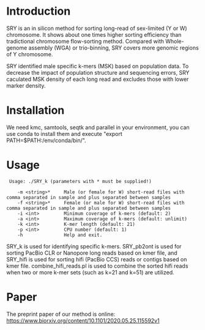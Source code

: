 # Introduction
SRY is an in silicon method for sorting long-read of sex-limited (Y or W) chromosome. It shows about one times higher
sorting efficiency than tradictional chromosome flow-sorting method. Compared with Whole-genome assembly (WGA) or trio-binning, SRY
covers more genomic regions  of Y chromosome.

SRY identified male specific k-mers (MSK) based on population data. To decrease the impact of population structure and sequencing errors, SRY caculated MSK density of each long read and excludes those with lower marker density.

# Installation
We need kmc, samtools, seqtk and parallel in your environment, you can use conda to install them and execute "export PATH=$PATH:/env/conda/bin/".

# Usage
     Usage: ./SRY_k (parameters with * must be supplied!)
     
        -m <string>*     Male (or female for W) short-read files with comma separated in sample and plus separated between samples
        -f <string>*     Female (or male for W) short-read files with comma separated in sample and plus separated between samples
        -i <int>         Minimum coverage of k-mers (default: 2)
        -a <int>         Maximum coverage of k-mers (default: unlimit)
        -k <int>         K-mer length (default: 21)
        -p <int>         CPU number (default: 1)
        -h               Help and exit.

SRY_k is used for identifying specific k-mers. SRY_pb2ont is used for sorting PacBio CLR or Nanopore long reads based on kmer file, and SRY_hifi is used for sorting hifi (PacBio CCS) reads or contigs based on kmer file. combine_hifi_reads.pl is used to combine the sorted hifi reads when two or more k-mer sets (such as k=21 and k=51) are utilized.

# Paper

The preprint paper of our method is online: https://www.biorxiv.org/content/10.1101/2020.05.25.115592v1
